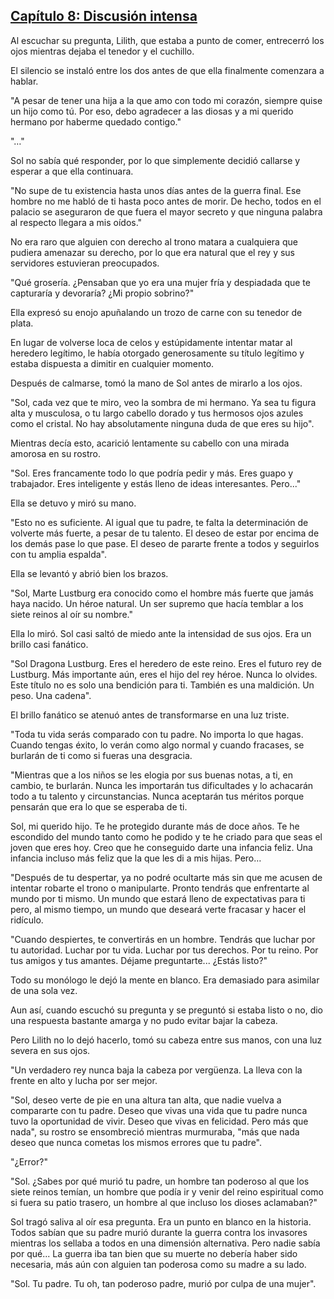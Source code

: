 
## [Capítulo 8: Discusión intensa](https://novelnext.dramanovels.io/nc/son-of-the-hero-king/chapter-8-heavy-discussion "Capítulo 8: Discusión intensa")


Al escuchar su pregunta, Lilith, que estaba a punto de comer, entrecerró los ojos mientras dejaba el tenedor y el cuchillo. 

El silencio se instaló entre los dos antes de que ella finalmente comenzara a hablar. 

"A pesar de tener una hija a la que amo con todo mi corazón, siempre quise un hijo como tú. Por eso, debo agradecer a las diosas y a mi querido hermano por haberme quedado contigo."

"…"

Sol no sabía qué responder, por lo que simplemente decidió callarse y esperar a que ella continuara. 

"No supe de tu existencia hasta unos días antes de la guerra final. Ese hombre no me habló de ti hasta poco antes de morir. De hecho, todos en el palacio se aseguraron de que fuera el mayor secreto y que ninguna palabra al respecto llegara a mis oídos."

No era raro que alguien con derecho al trono matara a cualquiera que pudiera amenazar su derecho, por lo que era natural que el rey y sus servidores estuvieran preocupados.

"Qué grosería. ¿Pensaban que yo era una mujer fría y despiadada que te capturaría y devoraría? ¿Mi propio sobrino?"

Ella expresó su enojo apuñalando un trozo de carne con su tenedor de plata.

En lugar de volverse loca de celos y estúpidamente intentar matar al heredero legítimo, le había otorgado generosamente su título legítimo y estaba dispuesta a dimitir en cualquier momento. 

Después de calmarse, tomó la mano de Sol antes de mirarlo a los ojos. 

"Sol, cada vez que te miro, veo la sombra de mi hermano. Ya sea tu figura alta y musculosa, o tu largo cabello dorado y tus hermosos ojos azules como el cristal. No hay absolutamente ninguna duda de que eres su hijo".

Mientras decía esto, acarició lentamente su cabello con una mirada amorosa en su rostro. 

"Sol. Eres francamente todo lo que podría pedir y más. Eres guapo y trabajador. Eres inteligente y estás lleno de ideas interesantes. Pero..."

Ella se detuvo y miró su mano. 

"Esto no es suficiente. Al igual que tu padre, te falta la determinación de volverte más fuerte, a pesar de tu talento. El deseo de estar por encima de los demás pase lo que pase. El deseo de pararte frente a todos y seguirlos con tu amplia espalda".

Ella se levantó y abrió bien los brazos. 

"Sol, Marte Lustburg era conocido como el hombre más fuerte que jamás haya nacido. Un héroe natural. Un ser supremo que hacía temblar a los siete reinos al oír su nombre."

Ella lo miró. Sol casi saltó de miedo ante la intensidad de sus ojos. Era un brillo casi fanático. 

"Sol Dragona Lustburg. Eres el heredero de este reino. Eres el futuro rey de Lustburg. Más importante aún, eres el hijo del rey héroe. Nunca lo olvides. Este título no es solo una bendición para ti. También es una maldición. Un peso. Una cadena".

El brillo fanático se atenuó antes de transformarse en una luz triste. 

"Toda tu vida serás comparado con tu padre. No importa lo que hagas. Cuando tengas éxito, lo verán como algo normal y cuando fracases, se burlarán de ti como si fueras una desgracia.

"Mientras que a los niños se les elogia por sus buenas notas, a ti, en cambio, te burlarán. Nunca les importarán tus dificultades y lo achacarán todo a tu talento y circunstancias. Nunca aceptarán tus méritos porque pensarán que era lo que se esperaba de ti.

Sol, mi querido hijo. Te he protegido durante más de doce años. Te he escondido del mundo tanto como he podido y te he criado para que seas el joven que eres hoy. Creo que he conseguido darte una infancia feliz. Una infancia incluso más feliz que la que les di a mis hijas. Pero… 

"Después de tu despertar, ya no podré ocultarte más sin que me acusen de intentar robarte el trono o manipularte. Pronto tendrás que enfrentarte al mundo por ti mismo. Un mundo que estará lleno de expectativas para ti pero, al mismo tiempo, un mundo que deseará verte fracasar y hacer el ridículo.

"Cuando despiertes, te convertirás en un hombre. Tendrás que luchar por tu autoridad. Luchar por tu vida. Luchar por tus derechos. Por tu reino. Por tus amigos y tus amantes. Déjame preguntarte... ¿Estás listo?" 

Todo su monólogo le dejó la mente en blanco. Era demasiado para asimilar de una sola vez. 

Aun así, cuando escuchó su pregunta y se preguntó si estaba listo o no, dio una respuesta bastante amarga y no pudo evitar bajar la cabeza.

Pero Lilith no lo dejó hacerlo, tomó su cabeza entre sus manos, con una luz severa en sus ojos. 

"Un verdadero rey nunca baja la cabeza por vergüenza. La lleva con la frente en alto y lucha por ser mejor. 

"Sol, deseo verte de pie en una altura tan alta, que nadie vuelva a compararte con tu padre. Deseo que vivas una vida que tu padre nunca tuvo la oportunidad de vivir. Deseo que vivas en felicidad. Pero más que nada", su rostro se ensombreció mientras murmuraba, "más que nada deseo que nunca cometas los mismos errores que tu padre".

"¿Error?" 

"Sol. ¿Sabes por qué murió tu padre, un hombre tan poderoso al que los siete reinos temían, un hombre que podía ir y venir del reino espiritual como si fuera su patio trasero, un hombre al que incluso los dioses aclamaban?" 

Sol tragó saliva al oír esa pregunta. Era un punto en blanco en la historia. Todos sabían que su padre murió durante la guerra contra los invasores mientras los sellaba a todos en una dimensión alternativa. Pero nadie sabía por qué... La guerra iba tan bien que su muerte no debería haber sido necesaria, más aún con alguien tan poderosa como su madre a su lado. 

"Sol. Tu padre. Tu oh, tan poderoso padre, murió por culpa de una mujer".